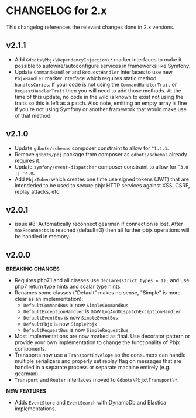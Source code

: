 # CHANGELOG for 2.x
This changelog references the relevant changes done in 2.x versions.


## v2.1.1
* Add `Gdbots\Pbjx\DependencyInjection\*` marker interfaces to make it possible
  to autowire/autoconfigure services in frameworks like Symfony.
* Update `CommandHandler` and `RequestHandler` interfaces to use new `PbjxHandler`
  marker interface which requires static method `handlesCuries`.  If your code
  is not using the `CommandHandlerTrait` or `RequestHandlerTrait` then you will
  need to add those methods.  At the time of this update, no code in the wild
  is known to exist not using the traits so this is left as a patch.  Also note,
  emitting an empty array is fine if you're not using Symfony or another framework
  that would make use of that method.


## v2.1.0
* Update `gdbots/schemas` composer constraint to allow for `^1.4.1`.
* Remove `gdbots/pbj` package from composer as `gdbots/schemas` already requires it.
* Update `symfony/event-dispatcher` composer constraint to allow for `^3.0 || ^4.0`.
* Add `PbjxToken` which creates one time use signed tokens (JWT) that are intendeded
  to be used to secure pbjx HTTP services against XSS, CSRF, replay attacks, etc.


## v2.0.1
* issue #8: Automatically reconnect gearman if connection is lost.  After `maxReconnects` is reached (default=3)
  then all further pbjx operations will be handled in memory.


## v2.0.0
__BREAKING CHANGES__

* Requires php7.1 and all classes use `declare(strict_types = 1);` and use php7 return 
  type hints and scalar type hints.
* Renames some classes ("Default" makes no sense, "Simple" is more clear as an implementation):
  * `DefaultCommandBus` is now `SimpleCommandBus`
  * `DefaultExceptionHandler` is now `LogAndDispatchExceptionHandler`
  * `DefaultEventBus` is now `SimpleEventBus`
  * `DefaultPbjx` is now `SimplePbjx`
  * `DefaultRequestBus` is now `SimpleRequestBus`
* Most implementations are now marked as final.  Use decorator pattern or provide your own
  implementation to change the functionality of Pbjx components.
* Transports now use a `TransportEnvelope` so the consumers can handle multiple 
  serializers and properly set replay flag on messages that are handled in a separate 
  process or separate machine entirely (e.g. gearman).
* `Transport` and `Router` interfaces moved to `Gdbots\Pbjx\Transport\*`.

__NEW FEATURES__
* Adds `EventStore` and `EventSearch` with DynamoDb and Elastica implementations.
